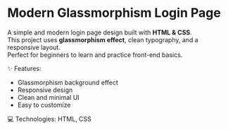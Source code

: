 # Modern Glassmorphism Login Page

A simple and modern login page design built with **HTML & CSS**.  
This project uses **glassmorphism effect**, clean typography, and a responsive layout.  
Perfect for beginners to learn and practice front-end basics.

✨ Features:
- Glassmorphism background effect  
- Responsive design  
- Clean and minimal UI  
- Easy to customize  

💻 Technologies: HTML, CSS
